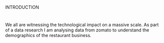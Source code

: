 INTRODUCTION
#
We all are witnessing the technological impact on a massive scale. As part of a data research I am analysing data from zomato to understand the demographics of the restaurant business. 
#
